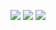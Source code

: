 ![](http://github-profile-summary-cards.vercel.app/api/cards/profile-details?username=asaokamasakazu&theme=2077)
![](http://github-profile-summary-cards.vercel.app/api/cards/repos-per-language?username=asaokamasakazu&theme=2077)
![](http://github-profile-summary-cards.vercel.app/api/cards/stats?username=asaokamasakazu&theme=2077)
